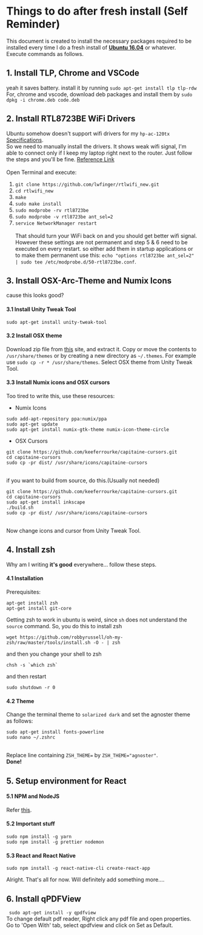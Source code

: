 # Things to do after fresh install (Self Reminder)
This document is created to install the necessary packages required to be installed every time I do a fresh install of [**Ubuntu 16.04**](releases.ubuntu.com/16.04/) or whatever. Execute commands as follows. 
## 1. Install TLP, Chrome and VSCode
yeah it saves battery. install it by running ```sudo apt-get install tlp tlp-rdw```
<br> For, chrome and vscode, download deb packages and install them by ```sudo dpkg -i chrome.deb code.deb```
## 2. Install RTL8723BE WiFi Drivers
Ubuntu somehow doesn't support wifi drivers for my ```hp-ac-120tx``` [Specifications](https://support.hp.com/in-en/document/c04779465).<br/>
So we need to manually install the drivers. It shows weak wifi signal, I'm able to connect only if I keep my laptop right next to the router.  Just follow the steps and you'll be fine. [Reference Link](https://connectwww.com/how-to-solve-realtek-rtl8723be-weak-wifi-signal-problem-in-ubuntu/4625/) <br><br>
Open Terminal and execute:
1. ```git clone https://github.com/lwfinger/rtlwifi_new.git```
2. ```cd rtlwifi_new```
3. ```make```
4. ```sudo make install```
5. ```sudo modprobe -rv rtl8723be```
6. ```sudo modprobe -v rtl8723be ant_sel=2```
7. ```service NetworkManager restart```
<br><br>
That should turn your WiFi back on and you should get better wifi signal. However these settings are not permanent and step 5 & 6 need to be executed on every restart. so either add them in startup applications or to make them permanent use this: ```echo "options rtl8723be ant_sel=2" | sudo tee /etc/modprobe.d/50-rtl8723be.conf```.

## 3. Install OSX-Arc-Theme and Numix Icons
cause this looks good?
#### 3.1 Install Unity Tweak Tool
```sudo apt-get install unity-tweak-tool```
<br>
#### 3.2 Install OSX theme
Download zip file from [this](https://www.gnome-look.org/p/1167049/) site, and extract it. Copy or move the contents to ```/usr/share/themes``` or by creating a new directory as ```~/.themes```. For example use ```sudo cp -r * /usr/share/themes```.
Select OSX theme from Unity Tweak Tool. 
<br>
#### 3.3 Install Numix icons and OSX cursors
Too tired to write this, use these resources:
* Numix Icons 
```
sudo add-apt-repository ppa:numix/ppa
sudo apt-get update
sudo apt-get install numix-gtk-theme numix-icon-theme-circle
```
* OSX Cursors 
```
git clone https://github.com/keeferrourke/capitaine-cursors.git
cd capitaine-cursors
sudo cp -pr dist/ /usr/share/icons/capitaine-cursors
```
<br>if you want to build from source, do this.(Usually not needed)
```
git clone https://github.com/keeferrourke/capitaine-cursors.git
cd capitaine-cursors
sudo apt-get install inkscape
./build.sh
sudo cp -pr dist/ /usr/share/icons/capitaine-cursors
```

<br>Now change icons and cursor from Unity Tweak Tool. 

## 4. Install zsh
Why am I writing **it's good** everywhere... follow these steps. 
#### 4.1 Installation
Prerequisites:

```
apt-get install zsh
apt-get install git-core
```

Getting zsh to work in ubuntu is weird, since `sh` does not understand the `source` command.  So, you do this to install zsh

    wget https://github.com/robbyrussell/oh-my-zsh/raw/master/tools/install.sh -O - | zsh

and then you change your shell to zsh

    chsh -s `which zsh`

and then restart

    sudo shutdown -r 0
#### 4.2 Theme
Change the terminal theme to ```solarized dark``` and set the agnoster theme as follows:

```
sudo apt-get install fonts-powerline
sudo nano ~/.zshrc
``` 
<br> Replace line containing ```ZSH_THEME=``` by ```ZSH_THEME="agnoster"```.<br> **Done!**<br>
## 5. Setup environment for React
#### 5.1 NPM and NodeJS
Refer [this](https://nodejs.org/en/download/package-manager/).
#### 5.2 Important stuff
```
sudo npm install -g yarn
sudo npm install -g prettier nodemon
```

#### 5.3 React and React Native
```
sudo npm install -g react-native-cli create-react-app
```
Alright. That's all for now. Will definitely add something more....

## 6. Install qPDFView
``` sudo apt-get install -y qpdfview```
<br>To change default pdf reader, Right click any pdf file and open properties. Go to 'Open With' tab, select qpdfview and click on Set as Default. 
